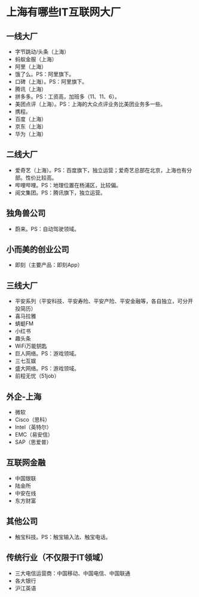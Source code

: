 # 上海有哪些IT互联网大厂

## 一线大厂

* 字节跳动/头条（上海）
* 蚂蚁金服（上海）
* 阿里（上海）
* 饿了么。PS：阿里旗下。
* 口碑（上海）。PS：阿里旗下。
* 腾讯（上海）
* 拼多多。PS：工资高，加班多（11、11、6）。
* 美团点评（上海）。PS：上海的大众点评业务比美团业务多一些。
* 携程。
* 百度（上海）
* 京东（上海）
* 华为（上海）

## 二线大厂

* 爱奇艺（上海）。PS：百度旗下，独立运营；爱奇艺总部在北京，上海也有分部。性价比较高。
* 哔哩哔哩。PS：地理位置在杨浦区，比较偏。
* 阅文集团。PS：腾讯旗下，独立运营。

## 独角兽公司

* 蔚来。PS：自动驾驶领域。

## 小而美的创业公司

* 即刻（主要产品：即刻App）

## 三线大厂

* 平安系列（平安科技、平安寿险、平安产险、平安金融等，各自独立，可分开投简历）
* 喜马拉雅
* 蜻蜓FM
* 小红书
* 趣头条
* WiFi万能钥匙
* 巨人网络。PS：游戏领域。
* 三七互娱
* 盛大网络。PS：游戏领域。
* 前程无忧（51job）

## 外企-上海

* 微软
* Cisco（思科）
* Intel（英特尔）
* EMC（易安信）
* SAP（思爱普）

## 互联网金融

* 中国银联
* 陆金所
* 中安在线
* 东方财富

## 其他公司

* 触宝科技。PS：触宝输入法、触宝电话。

## 传统行业（不仅限于IT领域）

* 三大电信运营商：中国移动、中国电信、中国联通
* 各大银行
* 沪江英语

